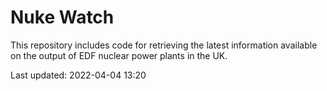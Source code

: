 # Nuke Watch

This repository includes code for retrieving the latest information available on the output of EDF nuclear power plants in the UK.

Last updated: 2022-04-04 13:20